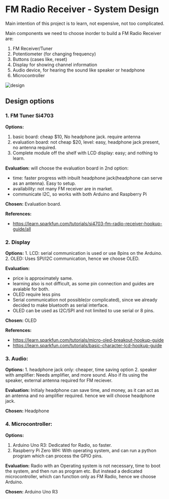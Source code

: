 # FM Radio Receiver - System Design

Main intention of this project is to learn, not expensive, not too complicated.

Main components we need to choose inorder to build a FM Radio Receiver are: 
1. FM Receiver/Tuner
2. Potentiometer (for changing frequency)
3. Buttons (cases like, reset)
4. Display for showing channel information
5. Audio device, for hearing the sound like speaker or headphone 
6. Microcontroller

![design](https://user-images.githubusercontent.com/10448770/87686760-bf9ca980-c739-11ea-8605-a519c6e76577.png)

## Design options
### 1. FM Tuner Si4703
**Options:**
  1. basic board: cheap $10, No headphone jack. require antenna
  2. evaluation board: not cheap $20, level: easy, headphone jack present, no antenna required.
  3. Complete module off the shelf with LCD display: easy; and nothing to learn.

**Evaluation:**
will choose the evaluation board in 2nd option: 
- time: faster progress with inbuilt headphone jack(headphone can serve as an antenna). Easy to setup.
- availability: not many FM receiver are in market. 
- communicate I2C, so works with both Arduino and Raspberry Pi

**Chosen:** Evaluation board.

**References:** 
- https://learn.sparkfun.com/tutorials/si4703-fm-radio-receiver-hookup-guide/all

### 2. Display
**Options:**
	1. LCD: serial communication is used or use 8pins on the Arduino. 
	2. OLED: Uses SPI/I2C communication, hence we choose OLED. 

**Evaluation:**
- price is approximately same.
- learning also is not difficult, as some pin connection and guides are avaiable for both. 
- OLED require less pins
- Serial communication not possible(or complicated), since we already decided to make bluetooth as serial interface. 
- OLED can be used as I2C/SPI and not limited to use serial or 8 pins.

**Chosen:** OLED

**References:**
- https://learn.sparkfun.com/tutorials/micro-oled-breakout-hookup-guide
- https://learn.sparkfun.com/tutorials/basic-character-lcd-hookup-guide


### 3. Audio: 
**Options:**
	1. headphone jack only: cheaper, time saving option
	2. speaker with amplifier: Needs amplifier, and more sound. Also if its using the speaker, external antenna required for FM reciever.

**Evaluation:**
Initialy headphone can save time, and money, as it can act as an antenna and no amplifier required. hence we will choose headphone jack. 

**Chosen:** Headphone

### 4. Microcontroller: 
**Options:**
  1. Arduino Uno R3: Dedicated for Radio, so faster.
  2. Raspberry Pi Zero WH: With operating system, and can run a python program which can process the GPIO pins. 

**Evaluation:** 
Radio with an Operating system is not necessary, time to boot the system, and then run as program etc. But instead a dedicated microcontroller, which can function only as FM Radio, hence we choose Arduino. 

**Chosen:** Arduino Uno R3
